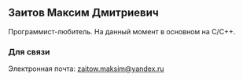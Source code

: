 ## Заитов Максим Дмитриевич
Программист-любитель. На данный момент в основном на C/C++. 

### Для связи
Электронная почта: zaitow.maksim@yandex.ru
